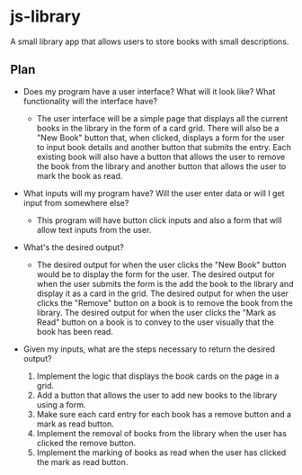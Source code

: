 # js-library
A small library app that allows users to store books with small descriptions.

## Plan
- Does my program have a user interface? What will it look like? What functionality will the interface have?

  - The user interface will be a simple page that displays all the current books in the library in the form of a card grid. There will also be a "New Book" button that, when clicked, displays a form for the user to input book details and another button that submits the entry. Each existing book will also have a button that allows the user to remove the book from the library and another button that allows the user to mark the book as read.

- What inputs will my program have? Will the user enter data or will I get input from somewhere else?

  - This program will have button click inputs and also a form that will allow text inputs from the user.

- What's the desired output?

  - The desired output for when the user clicks the "New Book" button would be to display the form for the user. The desired output for when the user submits the form is the add the book to the library and display it as a card in the grid. The desired output for when the user clicks the "Remove" button on a book is to remove the book from the library. The desired output for when the user clicks the "Mark as Read" button on a book is to convey to the user visually that the book has been read.

- Given my inputs, what are the steps necessary to return the desired output?

  1. Implement the logic that displays the book cards on the page in a grid.
  2. Add a button that allows the user to add new books to the library using a form.
  3. Make sure each card entry for each book has a remove button and a mark as read button.
  4. Implement the removal of books from the library when the user has clicked the remove button.
  5. Implement the marking of books as read when the user has clicked the mark as read button.
